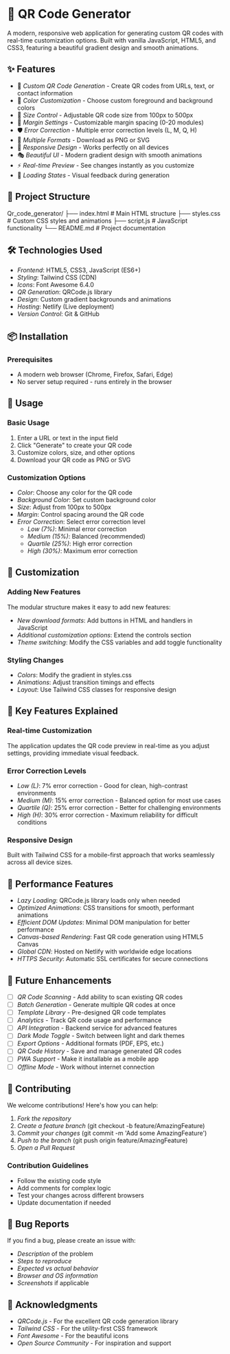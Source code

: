 
# 🎯 QR Code Generator

A modern, responsive web application for generating custom QR codes with real-time customization options. Built with vanilla JavaScript, HTML5, and CSS3, featuring a beautiful gradient design and smooth animations.

## ✨ Features

- 🎨 *Custom QR Code Generation* - Create QR codes from URLs, text, or contact information
- 🌈 *Color Customization* - Choose custom foreground and background colors
- 📏 *Size Control* - Adjustable QR code size from 100px to 500px
- 📐 *Margin Settings* - Customizable margin spacing (0-20 modules)
- 🛡 *Error Correction* - Multiple error correction levels (L, M, Q, H)
- 💾 *Multiple Formats* - Download as PNG or SVG
- 📱 *Responsive Design* - Works perfectly on all devices
- 🎭 *Beautiful UI* - Modern gradient design with smooth animations
- ⚡ *Real-time Preview* - See changes instantly as you customize
- 🔄 *Loading States* - Visual feedback during generation


## 📁 Project Structure

Qr_code_generator/
├── index.html          # Main HTML structure
├── styles.css          # Custom CSS styles and animations
├── script.js           # JavaScript functionality
└── README.md           # Project documentation


## 🛠 Technologies Used

- *Frontend*: HTML5, CSS3, JavaScript (ES6+)
- *Styling*: Tailwind CSS (CDN)
- *Icons*: Font Awesome 6.4.0
- *QR Generation*: QRCode.js library
- *Design*: Custom gradient backgrounds and animations
- *Hosting*: Netlify (Live deployment)
- *Version Control*: Git & GitHub

## 📦 Installation

### Prerequisites
- A modern web browser (Chrome, Firefox, Safari, Edge)
- No server setup required - runs entirely in the browser

## 🎯 Usage

### Basic Usage
1. Enter a URL or text in the input field
2. Click "Generate" to create your QR code
3. Customize colors, size, and other options
4. Download your QR code as PNG or SVG

### Customization Options
- *Color*: Choose any color for the QR code
- *Background Color*: Set custom background color
- *Size*: Adjust from 100px to 500px
- *Margin*: Control spacing around the QR code
- *Error Correction*: Select error correction level
  - *Low (7%)*: Minimal error correction
  - *Medium (15%)*: Balanced (recommended)
  - *Quartile (25%)*: High error correction
  - *High (30%)*: Maximum error correction

## 🔧 Customization

### Adding New Features
The modular structure makes it easy to add new features:

- *New download formats*: Add buttons in HTML and handlers in JavaScript
- *Additional customization options*: Extend the controls section
- *Theme switching*: Modify the CSS variables and add toggle functionality

### Styling Changes
- *Colors*: Modify the gradient in styles.css
- *Animations*: Adjust transition timings and effects
- *Layout*: Use Tailwind CSS classes for responsive design

## 🌟 Key Features Explained

### Real-time Customization
The application updates the QR code preview in real-time as you adjust settings, providing immediate visual feedback.

### Error Correction Levels
- *Low (L)*: 7% error correction - Good for clean, high-contrast environments
- *Medium (M)*: 15% error correction - Balanced option for most use cases
- *Quartile (Q)*: 25% error correction - Better for challenging environments
- *High (H)*: 30% error correction - Maximum reliability for difficult conditions

### Responsive Design
Built with Tailwind CSS for a mobile-first approach that works seamlessly across all device sizes.

## 🚀 Performance Features

- *Lazy Loading*: QRCode.js library loads only when needed
- *Optimized Animations*: CSS transitions for smooth, performant animations
- *Efficient DOM Updates*: Minimal DOM manipulation for better performance
- *Canvas-based Rendering*: Fast QR code generation using HTML5 Canvas
- *Global CDN*: Hosted on Netlify with worldwide edge locations
- *HTTPS Security*: Automatic SSL certificates for secure connections

## 🔮 Future Enhancements

- [ ] *QR Code Scanning* - Add ability to scan existing QR codes
- [ ] *Batch Generation* - Generate multiple QR codes at once
- [ ] *Template Library* - Pre-designed QR code templates
- [ ] *Analytics* - Track QR code usage and performance
- [ ] *API Integration* - Backend service for advanced features
- [ ] *Dark Mode Toggle* - Switch between light and dark themes
- [ ] *Export Options* - Additional formats (PDF, EPS, etc.)
- [ ] *QR Code History* - Save and manage generated QR codes
- [ ] *PWA Support* - Make it installable as a mobile app
- [ ] *Offline Mode* - Work without internet connection

## 🤝 Contributing

We welcome contributions! Here's how you can help:

1. *Fork the repository*
2. *Create a feature branch* (git checkout -b feature/AmazingFeature)
3. *Commit your changes* (git commit -m 'Add some AmazingFeature')
4. *Push to the branch* (git push origin feature/AmazingFeature)
5. *Open a Pull Request*

### Contribution Guidelines
- Follow the existing code style
- Add comments for complex logic
- Test your changes across different browsers
- Update documentation if needed

## 🐛 Bug Reports

If you find a bug, please create an issue with:
- *Description* of the problem
- *Steps to reproduce*
- *Expected vs actual behavior*
- *Browser and OS information*
- *Screenshots* if applicable


## 🙏 Acknowledgments

- *QRCode.js* - For the excellent QR code generation library
- *Tailwind CSS* - For the utility-first CSS framework
- *Font Awesome* - For the beautiful icons
- *Open Source Community* - For inspiration and support
